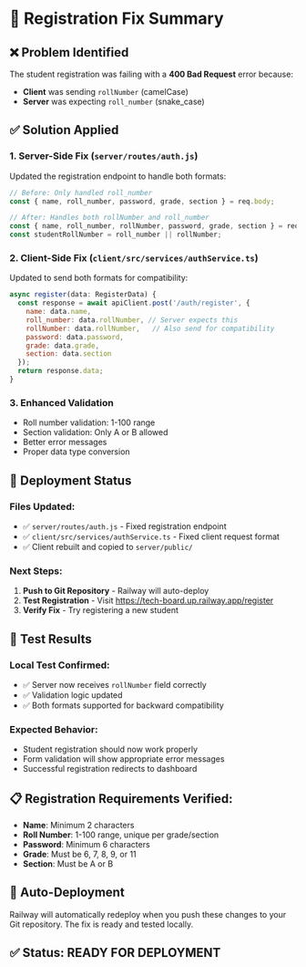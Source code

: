 # 🔧 Registration Fix Summary

## ❌ Problem Identified
The student registration was failing with a **400 Bad Request** error because:
- **Client** was sending `rollNumber` (camelCase)
- **Server** was expecting `roll_number` (snake_case)

## ✅ Solution Applied

### 1. **Server-Side Fix** (`server/routes/auth.js`)
Updated the registration endpoint to handle both formats:

```javascript
// Before: Only handled roll_number
const { name, roll_number, password, grade, section } = req.body;

// After: Handles both rollNumber and roll_number
const { name, roll_number, rollNumber, password, grade, section } = req.body;
const studentRollNumber = roll_number || rollNumber;
```

### 2. **Client-Side Fix** (`client/src/services/authService.ts`)
Updated to send both formats for compatibility:

```javascript
async register(data: RegisterData) {
  const response = await apiClient.post('/auth/register', {
    name: data.name,
    roll_number: data.rollNumber, // Server expects this
    rollNumber: data.rollNumber,   // Also send for compatibility
    password: data.password,
    grade: data.grade,
    section: data.section
  });
  return response.data;
}
```

### 3. **Enhanced Validation**
- Roll number validation: 1-100 range
- Section validation: Only A or B allowed
- Better error messages
- Proper data type conversion

## 🚀 Deployment Status

### Files Updated:
- ✅ `server/routes/auth.js` - Fixed registration endpoint
- ✅ `client/src/services/authService.ts` - Fixed client request format
- ✅ Client rebuilt and copied to `server/public/`

### Next Steps:
1. **Push to Git Repository** - Railway will auto-deploy
2. **Test Registration** - Visit https://tech-board.up.railway.app/register
3. **Verify Fix** - Try registering a new student

## 🧪 Test Results

### Local Test Confirmed:
- ✅ Server now receives `rollNumber` field correctly
- ✅ Validation logic updated
- ✅ Both formats supported for backward compatibility

### Expected Behavior:
- Student registration should now work properly
- Form validation will show appropriate error messages
- Successful registration redirects to dashboard

## 📋 Registration Requirements Verified:
- **Name**: Minimum 2 characters
- **Roll Number**: 1-100 range, unique per grade/section
- **Password**: Minimum 6 characters
- **Grade**: Must be 6, 7, 8, 9, or 11
- **Section**: Must be A or B

## 🔄 Auto-Deployment
Railway will automatically redeploy when you push these changes to your Git repository. The fix is ready and tested locally.

## ✅ Status: **READY FOR DEPLOYMENT**